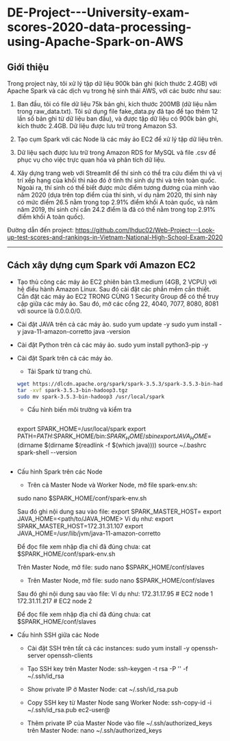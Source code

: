 # DE-Project---University-exam-scores-2020-data-processing-using-Apache-Spark-on-AWS

## Giới thiệu 
Trong project này, tôi xử lý tập dữ liệu 900k bản ghi (kích thước 2.4GB) với Apache Spark và các dịch vụ trong hệ sinh thái AWS, với các bước như sau:

1. Ban đầu, tôi có file dữ liệu 75k bản ghi, kích thước 200MB (dữ liệu nằm trong raw_data.txt).
  Tôi sử dụng file fake_data.py đã tạo để tạo thêm 12 lần số bản ghi từ dữ liệu ban đầu), và được tập dữ liệu có 900k bản ghi, kích thước 2.4GB.
  Dữ liệu được lưu trữ trong Amazon S3.

2. Tạo cụm Spark với các Node là các máy ảo EC2 để xử lý tập dữ liệu trên.

3. Dữ liệu sạch được lưu trữ trong Amazon RDS for MySQL và file .csv để phục vụ cho việc trực quan hóa và phân tích dữ liệu.

4. Xây dựng trang web với Streamlit để thí sinh có thể tra cứu điểm thi và vị trí xếp hạng của khối thi nào đó ở tỉnh thí sinh dự thi và trên toàn quốc. Ngoài ra, thí sinh có thể biết được mức điểm tương đương của mình vào năm 2020 (dựa trên top điểm của thí sinh, ví dụ năm 2020, thí sinh này có mức điểm 26.5 nằm trong top 2.91% điểm khối A toàn quốc, và năm năm 2019, thí sinh chỉ cần 24.2 điểm là đã có thể nằm trong top 2.91% điểm khối A toàn quốc).

  Đường dẫn đến project:  https://github.com/lhduc02/Web-Project---Look-up-test-scores-and-rankings-in-Vietnam-National-High-School-Exam-2020

---
## Cách xây dựng cụm Spark với Amazon EC2
* Tạo thủ công các máy ảo EC2 phiên bản t3.medium (4GB, 2 VCPU) với hệ điều hành Amazon Linux. Sau đó cài đặt các phần mềm cần thiết. Cần đặt các máy ảo EC2 TRONG CÙNG 1 Security Group để có thể truy cập giữa các máy ảo. Sau đó, mở các cổng 22, 4040, 7077, 8080, 8081 với source là 0.0.0.0/0.

* Cài đặt JAVA trên cả các máy ảo.
sudo yum update -y
sudo yum install -y java-11-amazon-corretto
java -version

* Cài đặt Python trên cả các máy ảo.
sudo yum install python3-pip -y

* Cài đặt Spark trên cả các máy ảo.
    - Tải Spark từ trang chủ.
	```bash
	wget https://dlcdn.apache.org/spark/spark-3.5.3/spark-3.5.3-bin-hadoop3.tgz
	tar -xvf spark-3.5.3-bin-hadoop3.tgz
	sudo mv spark-3.5.3-bin-hadoop3 /usr/local/spark
	```
    - Cấu hình biến môi trường và kiểm tra
      ```bash
	export SPARK_HOME=/usr/local/spark
	export PATH=$PATH:$SPARK_HOME/bin:$SPARK_HOME/sbin
	export JAVA_HOME=$(dirname $(dirname $(readlink -f $(which java))))
	source ~/.bashrc
	spark-shell --version
	```

* Cấu hình Spark trên các Node
    - Trên cả Master Node và Worker Node, mở file spark-env.sh:

    sudo nano $SPARK_HOME/conf/spark-env.sh

    Sau đó ghi nội dung sau vào file:
	export SPARK_MASTER_HOST=<Master-Node-Private-IP>
	export JAVA_HOME=<path/to/JAVA_HOME>
    Ví dụ như:
    export SPARK_MASTER_HOST=172.31.31.107
    export JAVA_HOME=/usr/lib/jvm/java-11-amazon-corretto

    Để đọc file xem nhập địa chỉ đã đúng chưa:
    cat $SPARK_HOME/conf/spark-env.sh

    Trên Master Node, mở file:
    sudo nano $SPARK_HOME/conf/slaves

    - Trên Master Node, mở file:
    sudo nano $SPARK_HOME/conf/slaves

    Sau đó ghi nội dung sau vào file:
    <Worker-Node-1-Private-IP>
    <Worker-Node-2-Private-IP>
    Ví dụ như:
    172.31.17.95	# EC2 node 1
    172.31.11.217	# EC2 node 2
    
    Để đọc file xem nhập địa chỉ đã đúng chưa:
    cat $SPARK_HOME/conf/slaves

* Cấu hình SSH giữa các Node
    - Cài đặt SSH trên tất cả các instances:
	sudo yum install -y openssh-server openssh-clients

    - Tạo SSH key trên Master Node:
	ssh-keygen -t rsa -P '' -f ~/.ssh/id_rsa

    - Show private IP ở Master Node: cat ~/.ssh/id_rsa.pub

    - Copy SSH key từ Master Node sang Worker Node:
    ssh-copy-id -i ~/.ssh/id_rsa.pub ec2-user@<Worker-Node-Private-IP>

    - Thêm private IP của Master Node vào file ~/.ssh/authorized_keys trên Master Node:
    nano ~/.ssh/authorized_keys
